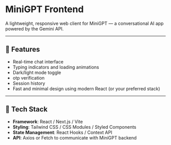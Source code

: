 # MiniGPT Frontend

A lightweight, responsive web client for MiniGPT — a conversational AI app powered by the Gemini API.

---

## 🚀 Features

- Real-time chat interface  
- Typing indicators and loading animations  
- Dark/light mode toggle
- otp verification
- Session history 
- Fast and minimal design using modern React (or your preferred stack)

---

## 🧱 Tech Stack

- **Framework**: React / Next.js / Vite  
- **Styling**: Tailwind CSS / CSS Modules / Styled Components  
- **State Management**: React Hooks / Context API  
- **API**: Axios or Fetch to communicate with MiniGPT backend

